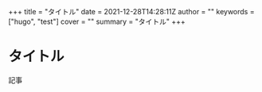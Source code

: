 +++
title = "タイトル"
date = 2021-12-28T14:28:11Z
author = ""
keywords = ["hugo", "test"]
cover = ""
summary = "タイトル"
+++
# タイトル
記事
